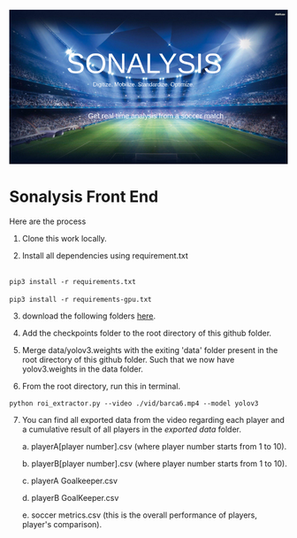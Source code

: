 ![sonalysis](images/sonalysis.png)

# Sonalysis Front End

Here are the process

1. Clone this work locally.

2. Install all dependencies using requirement.txt

```

pip3 install -r requirements.txt

pip3 install -r requirements-gpu.txt

```

3. download the following folders [here](https://drive.google.com/drive/folders/1Gt_yugnNg0vXUiY63V315KUuYsUSqq2P?usp=sharing).

4. Add the checkpoints folder to the root directory of this github folder.

5. Merge data/yolov3.weights with the exiting 'data' folder present in the root directory of this github folder. Such that we now have yolov3.weights in the data folder.

6. From the root directory, run this in terminal.

```
python roi_extractor.py --video ./vid/barca6.mp4 --model yolov3
```

7. You can find all exported data from the video regarding each player and a cumulative result of all players in the *exported data* folder.

      a. playerA[player number].csv (where player number starts from 1 to 10).

      b. playerB[player number].csv (where player number starts from 1 to 10).

      c. playerA Goalkeeper.csv

      d. playerB GoalKeeper.csv

      e. soccer metrics.csv (this is the overall performance of players, player's comparison).
